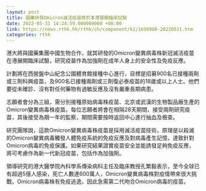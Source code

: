 ```yaml
---
layout: post
title: 國藥研發Omicron滅活疫苗將於本港展開臨床試驗
date: 2022-05-31 14:24:59.000000000 +08:00
link: https://news.rthk.hk/rthk/ch/component/k2/1650980-20220531.htm
categories: rthk
---
```


港大將與國藥集團中國生物合作，就其研發的Omicron變異病毒株新冠滅活疫苗在港展開臨床試驗，研究疫苗作為加強劑在成年人身上的安全性及免疫反應。

計劃將在西營盤中山紀念公園體育館接種中心進行，目標是招募900名已接種兩劑或三劑科興疫苗，及900名已接種兩劑或三劑復必泰疫苗的18歲或以上人士。他們要從未確診、沒有對任何藥物有過敏反應及沒有嚴重長期病患。

志願者會分為三組，需分別接種原始病毒株疫苗、北京或武漢的生物製品廠生產的Omicron變異病毒株疫苗。每位志願者將會在相隔28天期間，接受兩劑研究疫苗，其後接受為期一年的監察，期間需要按時返回中心進行抽血及檢查。

研究團隊說，這款Omicron變異病毒株疫苗是採用滅活疫苗技術，原理是以殺滅的Omicron變異病毒觸發人體免疫系統的免疫反應及對病毒產生記憶，達致針對Omicron病毒的免疫保護。如果研究結果證實疫苗安全並能誘發足夠免疫反應，將可考慮作為新一代新冠疫苗，包括作為加強劑。

領導研究的港大醫學院內科學系傳染病科主任及臨床教授孔繁毅表示，至今全球已有超過5億人感染，死亡人數達600萬人，Omicron變異病毒株對疫情帶來很大挑戰，Omicron病毒株有免疫逃逸，因此急需第二代吻合Omicron病毒的疫苗。

